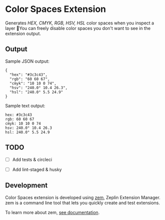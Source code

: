 # Color Spaces Extension
Generates *HEX, CMYK, RGB, HSV, HSL* color spaces when you inspect a layer 🎨You can freely disable color spaces you don't want to see in the extension output.

## Output

Sample JSON output:
```
{
  "hex": "#3c3c43",
  "rgb": "60 60 67",
  "cmyk": "10 10 0 74",
  "hsv": "240.0° 10.4 26.3",
  "hsl": "240.0° 5.5 24.9"
}
```

Sample text output:
```
hex: #3c3c43
rgb: 60 60 67
cmyk: 10 10 0 74
hsv: 240.0° 10.4 26.3
hsl: 240.0° 5.5 24.9
```

## TODO
- [ ] Add tests & circleci
- [ ] Add lint-staged & husky


## Development
Color Spaces extension is developed using [zem](https://github.com/zeplin/zem), Zeplin Extension Manager. zem is a command line tool that lets you quickly create and test extensions.

To learn more about zem, [see documentation](https://github.com/zeplin/zem).